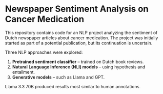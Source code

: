 # Newspaper Sentiment Analysis on Cancer Medication

This repository contains code for an NLP project analyzing the sentiment of Dutch newspaper articles about cancer medication. The project was initially started as part of a potential publication, but its continuation is uncertain.  

Three NLP approaches were explored:
1. **Pretrained sentiment classifier** – trained on Dutch book reviews.
2. **Natural Language Inference (NLI) models** – using hypothesis and entailment.
3. **Generative models** – such as Llama and GPT.

Llama 3.3 70B produced results most similar to human annotations.